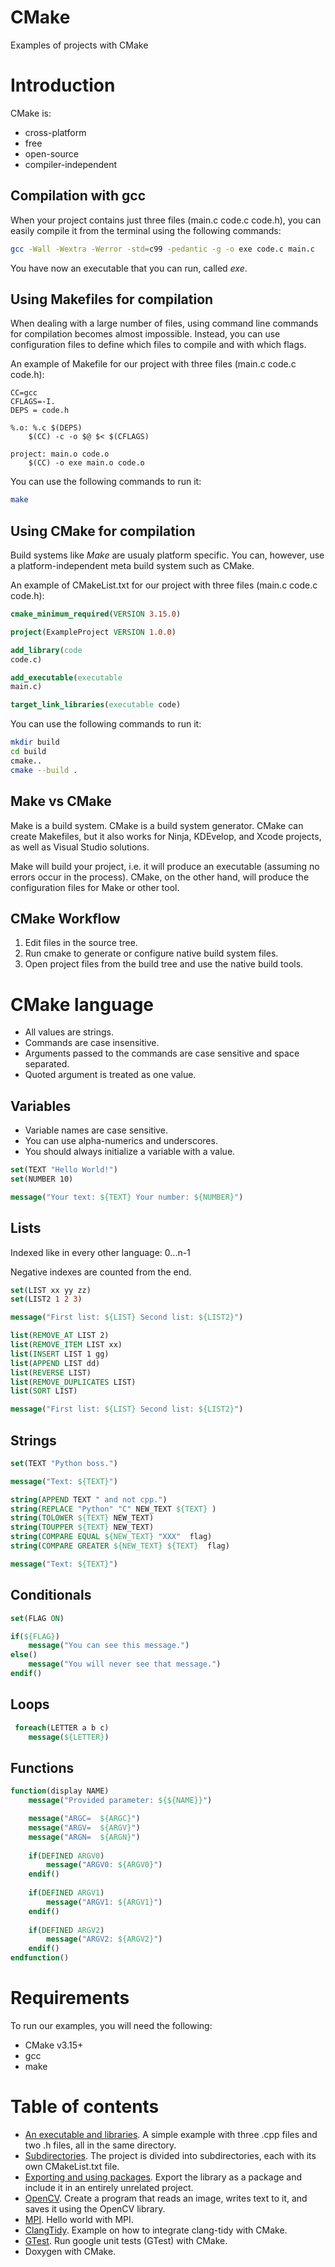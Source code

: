 # CMake
Examples of projects with CMake

<h1>Introduction</h1>

CMake is:
* cross-platform
* free 
* open-source
* compiler-independent

<h2>Compilation with gcc</h2>

When your project contains just three files (main.c code.c code.h), you can easily compile it from the terminal using the following commands:

```bash
gcc -Wall -Wextra -Werror -std=c99 -pedantic -g -o exe code.c main.c
```

You have now an executable that you can run, called <i>exe</i>.

<h2>Using Makefiles for compilation</h2>

When dealing with a large number of files, using command line commands for compilation becomes almost impossible.
Instead, you can use configuration files to define which files to compile and with which flags.

An example of Makefile for our project with three files (main.c code.c code.h):

```make
CC=gcc
CFLAGS=-I.
DEPS = code.h

%.o: %.c $(DEPS)
	$(CC) -c -o $@ $< $(CFLAGS)

project: main.o code.o 
	$(CC) -o exe main.o code.o 
```

You can use the following commands to run it:

```bash
make
```

<h2>Using CMake for compilation</h2>

Build systems like <i>Make</i> are usualy platform specific.
You can, however, use a platform-independent meta build system such as CMake.

An example of CMakeList.txt for our project with three files (main.c code.c code.h):

```CMake
cmake_minimum_required(VERSION 3.15.0)

project(ExampleProject VERSION 1.0.0)

add_library(code
code.c)

add_executable(executable
main.c)

target_link_libraries(executable code)
```

You can use the following commands to run it:

```bash
mkdir build
cd build
cmake..
cmake --build .
```

<h2>Make vs CMake</h2>

Make is a build system. CMake is a build system generator. CMake can create Makefiles, but it also works for Ninja, KDEvelop, and Xcode projects, as well as Visual Studio solutions.

Make will build your project, i.e. it will produce an executable (assuming no errors occur in the process). CMake, on the other hand, will produce the configuration files for Make or other tool.

<h2>CMake Workflow</h2>

1. Edit files in the source tree.
1. Run cmake to generate or configure native build system files.
1. Open project files from the build tree and use the native build tools.

<h1>CMake language</h1>

* All values are strings.
* Commands are case insensitive.
* Arguments passed to the commands are case sensitive and space separated.
* Quoted argument is treated as one value.

<h2>Variables</h2>

* Variable names are case sensitive.
* You can use alpha-numerics and underscores.
* You should always initialize a variable with a value.

```CMake
set(TEXT "Hello World!")
set(NUMBER 10)

message("Your text: ${TEXT} Your number: ${NUMBER}")
```

<h2>Lists</h2>

Indexed like in every other language: 0...n-1

Negative indexes are counted from the end.

```CMake
set(LIST xx yy zz)
set(LIST2 1 2 3)

message("First list: ${LIST} Second list: ${LIST2}")

list(REMOVE_AT LIST 2)
list(REMOVE_ITEM LIST xx)
list(INSERT LIST 1 gg)
list(APPEND LIST dd)
list(REVERSE LIST)
list(REMOVE_DUPLICATES LIST)
list(SORT LIST)

message("First list: ${LIST} Second list: ${LIST2}")
```

<h2>Strings</h2>

```CMake
set(TEXT "Python boss.")

message("Text: ${TEXT}")

string(APPEND TEXT " and not cpp.")
string(REPLACE "Python" "C" NEW_TEXT ${TEXT} )
string(TOLOWER ${TEXT} NEW_TEXT)
string(TOUPPER ${TEXT} NEW_TEXT)
string(COMPARE EQUAL ${NEW_TEXT} "XXX"  flag)
string(COMPARE GREATER ${NEW_TEXT} ${TEXT}  flag)

message("Text: ${TEXT}")
```

<h2>Conditionals</h2>

```CMake
set(FLAG ON)

if(${FLAG})
	message("You can see this message.")
else()
	message("You will never see that message.")
endif()
```

<h2>Loops</h2>

```CMake
 foreach(LETTER a b c)
 	message(${LETTER})
```

<h2>Functions</h2>

```CMake
function(display NAME)
	message("Provided parameter: ${${NAME}}")

	message("ARGC=	${ARGC}")
	message("ARGV=	${ARGV}")
	message("ARGN=	${ARGN}")
	
	if(DEFINED ARGV0)
		message("ARGV0:	${ARGV0}")
	endif()
	
	if(DEFINED ARGV1)
		message("ARGV1:	${ARGV1}")
	endif()
	
	if(DEFINED ARGV2)
		message("ARGV2:	${ARGV2}")
	endif()
endfunction()
```


<h1>Requirements</h1>
 
To run our examples, you will need the following:

* CMake v3.15+
* gcc
* make

<h1>Table of contents</h1>

  - [An executable and libraries](https://github.com/djeada/CMake/tree/main/src/ExecutableAndLibraries). A simple example with three .cpp files and two .h files, all in the same directory.
  - [Subdirectories](https://github.com/djeada/CMake/tree/main/src/Subdirectories). The project is divided into subdirectories, each with its own CMakeList.txt file.
  - [Exporting and using packages](https://github.com/djeada/CMake/tree/main/src/ExportingAndUsingPackages). Export the library as a package and include it in an entirely unrelated project.
  - [OpenCV](https://github.com/djeada/CMake/tree/main/src/OpenCV). Create a program that reads an image, writes text to it, and saves it using the OpenCV library.
  - [MPI](https://github.com/djeada/CMake/tree/main/src/MPI). Hello world with MPI.
  - [ClangTidy](https://github.com/djeada/CMake/tree/main/src/ClangTidy). Example on how to integrate clang-tidy with CMake.
  - [GTest](https://github.com/djeada/CMake/tree/main/src/GTest ). Run google unit tests (GTest) with CMake.
  - Doxygen with CMake.
